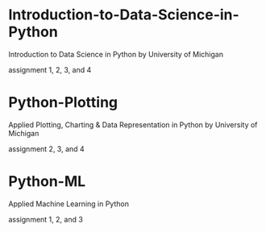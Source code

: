 # Introduction-to-Data-Science-in-Python
Introduction to Data Science in Python by University of Michigan

assignment 1, 2, 3, and 4

# Python-Plotting
Applied Plotting, Charting & Data Representation in Python by University of Michigan

assignment 2, 3, and 4


# Python-ML
Applied Machine Learning in Python

assignment 1, 2, and 3
